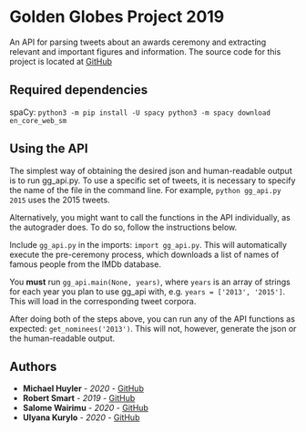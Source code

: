 # Golden Globes Project 2019

An API for parsing tweets about an awards ceremony and extracting relevant and important figures and information.
The source code for this project is located at [GitHub](https://github.com/KobraKid/NLP2019)

## Required dependencies

spaCy:
`python3 -m pip install -U spacy
python3 -m spacy download en_core_web_sm`

## Using the API

The simplest way of obtaining the desired json and human-readable output is to run gg_api.py. To use a specific set of tweets, it is necessary to specify the name of the file in the command line. For example, `python gg_api.py 2015` uses the 2015 tweets.

Alternatively, you might want to call the functions in the API individually, as the autograder does. To do so, follow the instructions below.

Include `gg_api.py` in the imports: `import gg_api.py`. This will automatically execute the pre-ceremony process, which downloads a list of names of famous people from the IMDb database.

You **must** run `gg_api.main(None, years)`, where `years` is an array of strings for each year you plan to use gg_api with, e.g. `years = ['2013', '2015']`. This will load in the corresponding tweet corpora.

After doing both of the steps above, you can run any of the API functions as expected: `get_nominees('2013')`. This will not, however, generate the json or the human-readable output.

## Authors

* **Michael Huyler** - *2020*  - [GitHub](https://github.com/KobraKid)
* **Robert Smart** - *2019*  - [GitHub](https://github.com/rbrtsmart)
* **Salome Wairimu** - *2020*  - [GitHub](https://github.com/SalomeWairimu)
* **Ulyana Kurylo** - *2020*  - [GitHub](https://github.com/ulyanakurylo)
